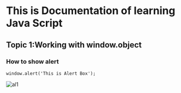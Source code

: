 # This is Documentation of learning Java Script
## Topic 1:Working with window.object
### How to show alert

```
window.alert('This is Alert Box');
```

![al1](https://user-images.githubusercontent.com/95132470/143727994-32211d4d-7d8f-420a-b580-d15102e3e784.jpg)
